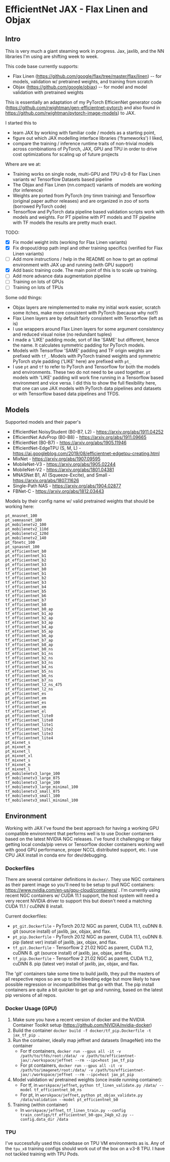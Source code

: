 # EfficientNet JAX - Flax Linen and Objax

## Intro
This is very much a giant steaming work in progress. Jax, jaxlib, and the NN libraries I'm using are shifting week to week.

This code base currently supports:
 * Flax Linen (https://github.com/google/flax/tree/master/flax/linen) -- for models, validation w/ pretrained weights, and training from scratch
 * Objax (https://github.com/google/objax) -- for model and model validation with pretrained weights

This is essentially an adaptation of my PyTorch EfficienNet generator code (https://github.com/rwightman/gen-efficientnet-pytorch and also found in https://github.com/rwightman/pytorch-image-models) to JAX.

I started this to
* learn JAX by working with familiar code / models as a starting point,
* figure out which JAX modelling interface libraries ('frameworks') I liked,
* compare the training / inference runtime traits of non-trivial models across combinations of PyTorch, JAX, GPU and TPU in order to drive cost optimizations for scaling up of future projects

Where are we at:
* Training works on single node, multi-GPU and TPU v3-8 for Flax Linen variants w/ Tensorflow Datasets based pipeline
* The Objax and Flax Linen (nn.compact) variants of models are working (for inference) 
* Weights are ported from PyTorch (my timm training) and Tensorflow (original paper author releases) and are organized in zoo of sorts (borrowed PyTorch code) 
* Tensorflow and PyTorch data pipeline based validation scripts work with models and weights. For PT pipeline with PT models and TF pipeline with TF models the results are pretty much exact.

TODO:
- [x] Fix model weight inits (working for Flax Linen variants)
- [x] Fix dropout/drop path impl and other training specifics (verified for Flax Linen variants)
- [ ] Add more instructions / help in the README on how to get an optimal environment with JAX up and running (with GPU support)
- [x] Add basic training code. The main point of this is to scale up training.
- [ ] Add more advance data augmentation pipeline 
- [ ] Training on lots of GPUs
- [ ] Training on lots of TPUs

Some odd things:
* Objax layers are reimplemented to make my initial work easier, scratch some itches, make more consistent with PyTorch (because why not?)
* Flax Linen layers are by default fairly consistent with Tensorflow (left as is)
* I use wrappers around Flax Linen layers for some argument consistency and reduced visual noise (no redundant tuples)
* I made a 'LIKE' padding mode, sort of like 'SAME' but different, hence the name. It calculates symmetric padding for PyTorch models.
* Models with Tensorflow 'SAME' padding and TF origin weights are prefixed with `tf_`. Models with PyTorch trained weights and symmetric PyTorch style padding ('LIKE' here) are prefixed with `pt_`
* I use `pt` and `tf` to refer to PyTorch and Tensorflow for both the models and environments. These two do not need to be used together. `pt` models with 'LIKE' padding will work fine running in a Tensorflow based environment and vice versa. I did this to show the full flexibility here, that one can use JAX models with PyTorch data pipelines and datasets or with Tensorflow based data pipelines and TFDS. 

## Models

Supported models and their paper's
* EfficientNet NoisyStudent (B0-B7, L2) - https://arxiv.org/abs/1911.04252
* EfficientNet AdvProp (B0-B8) - https://arxiv.org/abs/1911.09665
* EfficientNet (B0-B7) - https://arxiv.org/abs/1905.11946
* EfficientNet-EdgeTPU (S, M, L) - https://ai.googleblog.com/2019/08/efficientnet-edgetpu-creating.html
* MixNet - https://arxiv.org/abs/1907.09595
* MobileNet-V3 - https://arxiv.org/abs/1905.02244
* MobileNet-V2 - https://arxiv.org/abs/1801.04381
* MNASNet B1, A1 (Squeeze-Excite), and Small - https://arxiv.org/abs/1807.11626
* Single-Path NAS - https://arxiv.org/abs/1904.02877
* FBNet-C - https://arxiv.org/abs/1812.03443

Models by their config name w/ valid pretrained weights that should be working here:
```
pt_mnasnet_100
pt_semnasnet_100
pt_mobilenetv2_100
pt_mobilenetv2_110d
pt_mobilenetv2_120d
pt_mobilenetv2_140
pt_fbnetc_100
pt_spnasnet_100
pt_efficientnet_b0
pt_efficientnet_b1
pt_efficientnet_b2
pt_efficientnet_b3
tf_efficientnet_b0
tf_efficientnet_b1
tf_efficientnet_b2
tf_efficientnet_b3
tf_efficientnet_b4
tf_efficientnet_b5
tf_efficientnet_b6
tf_efficientnet_b7
tf_efficientnet_b8
tf_efficientnet_b0_ap
tf_efficientnet_b1_ap
tf_efficientnet_b2_ap
tf_efficientnet_b3_ap
tf_efficientnet_b4_ap
tf_efficientnet_b5_ap
tf_efficientnet_b6_ap
tf_efficientnet_b7_ap
tf_efficientnet_b8_ap
tf_efficientnet_b0_ns
tf_efficientnet_b1_ns
tf_efficientnet_b2_ns
tf_efficientnet_b3_ns
tf_efficientnet_b4_ns
tf_efficientnet_b5_ns
tf_efficientnet_b6_ns
tf_efficientnet_b7_ns
tf_efficientnet_l2_ns_475
tf_efficientnet_l2_ns
pt_efficientnet_es
pt_efficientnet_em
tf_efficientnet_es
tf_efficientnet_em
tf_efficientnet_el
pt_efficientnet_lite0
tf_efficientnet_lite0
tf_efficientnet_lite1
tf_efficientnet_lite2
tf_efficientnet_lite3
tf_efficientnet_lite4
pt_mixnet_s
pt_mixnet_m
pt_mixnet_l
pt_mixnet_xl
tf_mixnet_s
tf_mixnet_m
tf_mixnet_l
pt_mobilenetv3_large_100
tf_mobilenetv3_large_075
tf_mobilenetv3_large_100
tf_mobilenetv3_large_minimal_100
tf_mobilenetv3_small_075
tf_mobilenetv3_small_100
tf_mobilenetv3_small_minimal_100
```

## Environment

Working with JAX I've found the best approach for having a working GPU compatible environment that performs well is to use Docker containers based on the latest NVIDIA NGC releases. I've found it challenging or flaky getting local conda/pip venvs or Tensorflow docker containers working well with good GPU performance, proper NCCL distributed support, etc. I use CPU JAX install in conda env for dev/debugging.

### Dockerfiles

There are several container definitions in `docker/`. They use NGC containers as their parent image so you'll need to be setup to pull NGC containers: https://www.nvidia.com/en-us/gpu-cloud/containers/ . I'm currently using recent NGC containers w/ CUDA 11.1 support, the host system will need a very recent NVIDIA driver to support this but doesn't need a matching CUDA 11.1 / cuDNN 8 install.

Current dockerfiles:
* `pt_git.Dockerfile` - PyTorch 20.12 NGC as parent, CUDA 11.1, cuDNN 8. git (source install) of jaxlib, jax, objax, and flax.
* `pt_pip.Dockerfile` - PyTorch 20.12 NGC as parent, CUDA 11.1, cuDNN 8. pip (latest ver) install of jaxlib, jax, objax, and flax.
* `tf_git.Dockerfile` - Tensorflow 2 21.02 NGC as parent, CUDA 11.2, cuDNN 8. git (source install) of jaxlib, jax, objax, and flax.
* `tf_pip.Dockerfile` - Tensorflow 2 21.02 NGC as parent, CUDA 11.2, cuDNN 8. pip (latest ver) install of jaxlib, jax, objax, and flax.

The 'git' containers take some time to build jaxlib, they pull the masters of all respective repos so are up to the bleeding edge but more likely to have possible regression or incompatibilities that go with that. The pip install containers are quite a bit quicker to get up and running, based on the latest pip versions of all repos.

### Docker Usage (GPU)

1. Make sure you have a recent version of docker and the NVIDIA Container Toolkit setup (https://github.com/NVIDIA/nvidia-docker) 
2. Build the container `docker build -f docker/tf_pip.Dockerfile -t jax_tf_pip .`
3. Run the container, ideally map jeffnet and datasets (ImageNet) into the container
    * For tf containers, `docker run --gpus all -it -v /path/to/tfds/root:/data/ -v /path/to/efficientnet-jax/:/workspace/jeffnet --rm --ipc=host jax_tf_pip`
    * For pt containers, `docker run --gpus all -it -v /path/to/imagenet/root:/data/ -v /path/to/efficientnet-jax/:/workspace/jeffnet --rm --ipc=host jax_pt_pip`
4. Model validation w/ pretrained weights (once inside running container):
    * For tf, in `worskpace/jeffnet`, `python tf_linen_validate.py /data/ --model tf_efficientnet_b0_ns`
    * For pt, in `worskpace/jeffnet`, `python pt_objax_validate.py /data/validation --model pt_efficientnet_b0`
5. Training (within container)
    * In `worskpace/jeffnet`, `tf_linen_train.py --config train_configs/tf_efficientnet_b0-gpu_24gb_x2.py --config.data_dir /data`

### TPU

I've successfully used this codebase on TPU VM environments as is. Any of the `tpu_x8` training configs should work out of the box on a v3-8 TPU. I have not tackled training with TPU Pods.